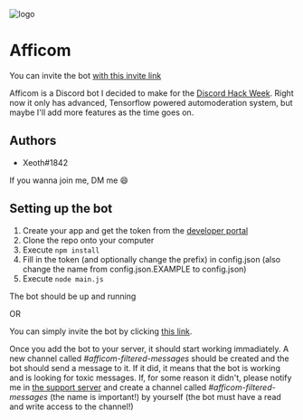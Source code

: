 ![logo](https://i.imgur.com/4JGd7Vv.png)
# Afficom

You can invite the bot [with this invite link](https://discordapp.com/oauth2/authorize?client_id=592661179688812545&permissions=8&scope=bot)

Afficom is a Discord bot I decided to make for the [Discord Hack Week](https://discord.gg/hackweek). Right now it only has advanced, Tensorflow powered automoderation system, but maybe I'll add more features as the time goes on.
## Authors
- Xeoth#1842

If you wanna join me, DM me 😄


## Setting up the bot
1. Create your app and get the token from the [developer portal](https://discordapp.com/developers/applications/)
2. Clone the repo onto your computer
3. Execute `npm install`
4. Fill in the token (and optionally change the prefix) in config.json (also change the name from config.json.EXAMPLE to config.json)
5. Execute `node main.js`

The bot should be up and running


OR

You can simply invite the bot by clicking [this link](https://discordapp.com/api/oauth2/authorize?client_id=592661179688812545&permissions=8&scope=bot).

Once you add the bot to your server, it should start working immadiately. A new channel called *#afficom-filtered-messages* should be created and the bot should send a message to it. If it did, it means that the bot is working and is looking for toxic messages. If, for some reason it didn't, please notify me in [the support server](https://discord.gg/RqqZKAg) and create a channel called *#afficom-filtered-messages* (the name is important!) by yourself (the bot must have a read and write access to the channel!)
